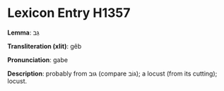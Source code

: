 # Lexicon Entry H1357

**Lemma**: גֵּב

**Transliteration (xlit)**: gêb

**Pronunciation**: gabe

**Description**:
probably from גּוּב (compare גּוֹב); a locust (from its cutting); locust.
